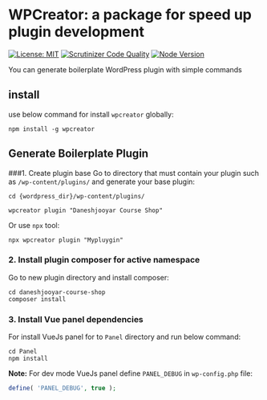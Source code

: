 # WPCreator: a package for speed up plugin development

[![License: MIT](https://img.shields.io/badge/License-MIT-yellow.svg)](https://opensource.org/licenses/MIT)
[![Scrutinizer Code Quality](https://scrutinizer-ci.com/g/daneshjooyar/wpcreator/badges/quality-score.png?b=master)](https://scrutinizer-ci.com/g/daneshjooyar/wpcreator/?branch=master)
[![Node Version](http://img.shields.io/node/v/commander.svg?style=flat)](https://www.npmjs.org/package/wpcreator)

You can generate boilerplate WordPress plugin with simple commands

## install

use below command for install ``wpcreator`` globally:

```
npm install -g wpcreator
```

## Generate Boilerplate Plugin

###1. Create plugin base
Go to directory that must contain your plugin such as ``/wp-content/plugins/`` and generate your base plugin:
```
cd {wordpress_dir}/wp-content/plugins/

wpcreator plugin "Daneshjooyar Course Shop"
```
Or use ``npx`` tool:

```
npx wpcreator plugin "Mypluygin"
```

### 2. Install plugin composer for active namespace

Go to new plugin directory and install composer:
```
cd daneshjooyar-course-shop
composer install
```
### 3. Install Vue panel dependencies

For install VueJs panel for to ``Panel`` directory and run below command:
```
cd Panel
npm install
```
**Note:** For dev mode VueJs panel define ``PANEL_DEBUG`` in ``wp-config.php`` file:
```php
define( 'PANEL_DEBUG', true );
```
